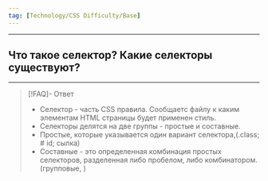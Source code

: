 ```yaml
---
tag: [Technology/CSS Difficulty/Base]
---
```

----
## Что такое селектор? Какие селекторы существуют? 
----
> [!FAQ]- Ответ
> - Селектор - часть CSS правила. Сообщаетс файлу к каким элементам HTML страницы будет применен стиль. 
> - Селекторы делятся на две группы - простые и составные.
> - Простые, которые указывается один вариант селектора,(.class; # id; сылка)
> - Составные - это определенная комбинация простых селекторов, разделенная либо пробелом, либо комбинатором. (групповые, )
